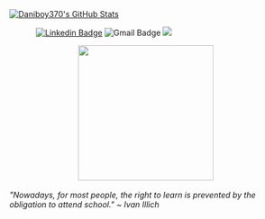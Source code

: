 <!-- </a> USE THE CODE BELOW AS IT ADDS MORE COUNTS TO THE USER !!! -->
<a href="https://github.com/anuraghazra/github-readme-stats#gh-light-mode-only">
<img src="https://github-readme-stats.vercel.app/api?username=daniboy370&show_icons=true&count_private=true&include_all_commits=true&include_orgs=true&exclude_repo=github-readme-stats&theme=gruvbox" alt="Daniboy370's GitHub Stats" />
</a>

<!-- ![Daniboy370's GitHub stats](https://github-readme-stats-git-daniboy370.vercel.app/api?username=daniboy370&show_icons=true&theme=radical) -->

&nbsp; &nbsp; &nbsp; &nbsp; &nbsp; &nbsp; 
[![Linkedin Badge](https://img.shields.io/badge/-Daniel_Engelsman-blue?style=flat-square&logo=Linkedin&logoColor=white&link=https://www.linkedin.com/in/daniel-engelsman/)](https://www.linkedin.com/in/daniel-engelsman/) 
![Gmail Badge](https://img.shields.io/badge/-Dengelsm@campus.haifa.ac.il-c14438?style=flat-square&logo=Gmail&logoColor=white&link=mailto:Dengelsm@campus.haifa.ac.il) 
[![](https://img.shields.io/badge/🌠-Kaggle-brightgreen)](https://www.kaggle.com/daniboy370)

&nbsp; &nbsp; &nbsp; &nbsp;&nbsp; &nbsp; &nbsp; &nbsp; &nbsp; &nbsp; &nbsp; &nbsp; &nbsp; &nbsp; &nbsp; &nbsp; <img src='https://media1.tenor.com/images/69526a37d84d274e6e01da07bf0ed0b5/tenor.gif?itemid=4691438' width=240 />

*"Nowadays, for most people, the right to learn is prevented by the obligation to attend school." ~ Ivan Illich*
